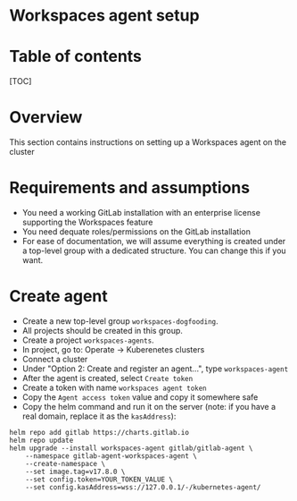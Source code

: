 # Workspaces agent setup

# Table of contents

[TOC]

# Overview

This section contains instructions on setting up a Workspaces agent on the cluster

# Requirements and assumptions

- You need a working GitLab installation with an enterprise license supporting the Workspaces feature
- You need dequate roles/permissions on the GitLab installation
- For ease of documentation, we will assume everything is created under a top-level group with a dedicated structure.
  You can change this if you want.

# Create agent

- Create a new top-level group `workspaces-dogfooding`. 
- All projects should be created in this group.
- Create a project `workspaces-agents`.
- In project, go to: Operate -> Kuberenetes clusters
- Connect a cluster
- Under "Option 2: Create and register an agent...", type `workspaces-agent`
- After the agent is created, select `Create token`
- Create a token with name `workspaces agent token`
- Copy the `Agent access token` value and copy it somewhere safe  
- Copy the helm command and run it on the server (note: if you have a real domain, replace it as the `kasAddress`):
```
helm repo add gitlab https://charts.gitlab.io
helm repo update
helm upgrade --install workspaces-agent gitlab/gitlab-agent \
    --namespace gitlab-agent-workspaces-agent \
    --create-namespace \
    --set image.tag=v17.8.0 \
    --set config.token=YOUR_TOKEN_VALUE \
    --set config.kasAddress=wss://127.0.0.1/-/kubernetes-agent/
```
